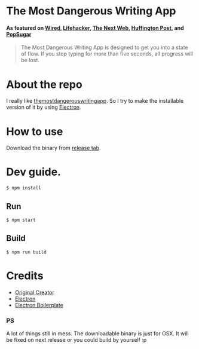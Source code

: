# The Most Dangerous Writing App

#### As featured on [Wired](http://www.wired.com/2016/03/sadistic-writing-app-deletes-work-stop-typing/), [Lifehacker](http://lifehacker.com/the-most-dangerous-writing-app-destroys-your-progress-1762981262), [The Next Web](http://thenextweb.com/apps/2016/03/07/this-writing-app-will-delete-your-work-if-you-stop-typing/), [Huffington Post](http://www.huffingtonpost.com/2016/03/07/the-most-dangerous-writing-app-is-a-terrifying-productivity-tool_n_9399844.html), and [PopSugar](https://me.popsugar.com/technology/Why-Most-Dangerous-Writing-App-Make-You-More-Productive-40420571)

> The Most Dangerous Writing App is designed to get you into a state of flow.
> If you stop typing for more than five seconds, all progress will be lost.

# About the repo
I really like [themostdangerouswritingapp](https://github.com/maebert/themostdangerouswritingapp). So I try to make the installable version of it by using [Electron](https://github.com/atom/electron). 

# How to use
Download the binary from [release tab](https://github.com/justmyfreak/themostdangerouswritingapp/releases). 

# Dev guide.

```
$ npm install
```

## Run

```
$ npm start
```

## Build

```
$ npm run build
```

# Credits
- [Original Creator](https://github.com/maebert/themostdangerouswritingapp)
- [Electron](https://github.com/atom/electron)
- [Electron Boilerplate](https://github.com/sindresorhus/electron-boilerplate/tree/master/boilerplate)

### PS
A lot of things still in mess. The downloadable binary is just for OSX. It will be fixed on next release or you could build by yourself :p

